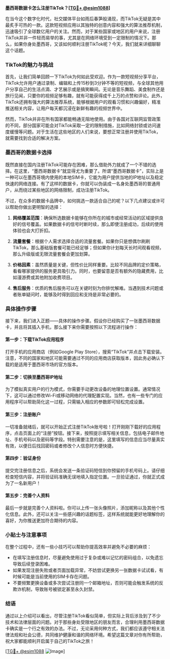 **墨西哥数据卡怎么注册TikTok？[[TG💪+ @esim1088](https://t.me/s/esim1088)]**

在当今这个数字化时代，社交媒体平台如雨后春笋般涌现，而TikTok无疑是其中最炙手可热的一款。这款短视频应用以其独特的创意内容和强大的算法推荐机制，迅速吸引了全球数亿用户的关注。然而，对于某些国家或地区的用户来说，注册TikTok并非一件轻而易举的事，尤其是在网络环境受到一定限制的情况下。那么，如果你身处墨西哥，又该如何顺利注册TikTok呢？今天，我们就来详细聊聊这个话题。

### TikTok的魅力与挑战

首先，让我们简单回顾一下TikTok为何如此受欢迎。作为一款短视频分享平台，TikTok允许用户通过录制、编辑和上传15秒到3分钟不等的短视频，与全球其他用户分享自己的生活点滴、才艺展示或是搞笑瞬间。无论是音乐舞蹈、美食制作还是旅行见闻，只要你的视频足够有趣，就有可能获得成千上万的点赞和评论。此外，TikTok还拥有强大的算法推荐系统，能够根据用户的观看习惯和兴趣偏好，精准推送相关内容，让用户每天都沉浸在新鲜有趣的视频世界中。

然而，TikTok并非在所有国家都能畅通无阻地使用。由于各国对互联网监管政策的不同，部分国家可能会对TikTok采取一定的限制措施，比如网络封锁或访问速度缓慢等问题。对于生活在这些地区的人们来说，要想正常注册并使用TikTok，就需要找到合适的解决方案。

### 墨西哥的数据卡选择

既然直接在国内注册TikTok可能存在困难，那么借助外力就成了一个不错的选择。在这里，“墨西哥数据卡”就显得尤为重要了。所谓“墨西哥数据卡”，实际上是一种可以在墨西哥境内使用的本地SIM卡，它能为用户提供当地的IP地址以及稳定快速的网络连接。有了这样的数据卡，你就可以伪装成一名身处墨西哥的普通用户，从而绕过某些地区的网络限制，成功注册TikTok。

不过，在众多的数据卡品牌中，如何挑选一款适合自己的呢？以下几点建议或许可以帮助你做出更明智的选择：

1. **网络覆盖范围**：确保所选数据卡能够在你所在的城市或经常活动的区域提供良好的信号覆盖。如果数据卡的信号时断时续，那么即使注册成功，后续的使用体验也会大打折扣。
   
2. **流量套餐**：根据个人需求选择合适的流量套餐。如果你只是想偶尔刷刷TikTok，那么基础版套餐可能已经足够；但如果你计划每天长时间观看视频，那么升级版或无限流量套餐会更加划算。
   
3. **价格因素**：虽然质量是关键，但性价比同样重要。比较不同品牌的定价策略，看看哪家提供的服务更具吸引力。同时，也要留意是否有额外的隐藏费用，比如漫游费或其他附加收费项目。

4. **售后服务**：优质的售后服务可以在关键时刻为你排忧解难。当遇到技术问题或者账单疑问时，能够及时得到回应和支持是非常必要的。

### 具体操作步骤

接下来，我们进入正题——具体的操作步骤。假设你已经购买了一张墨西哥数据卡，并且将其插入手机，那么接下来你需要按照以下流程进行操作：

#### 第一步：下载TikTok应用程序
打开手机的应用商店（例如Google Play Store），搜索“TikTok”并点击下载安装。注意，不同的国家和地区可能需要通过不同的应用商店获取版本，因此务必确认下载的是适用于墨西哥市场的官方版本。

#### 第二步：切换至墨西哥IP地址
为了模拟真实用户的行为模式，你需要手动更改设备的地理位置设置。通常情况下，这可以通过修改Wi-Fi或移动网络的代理配置实现。当然，也有一些专门的应用程序可以帮助简化这一过程，只需输入相应的参数即可轻松完成设置。

#### 第三步：注册账户
一切准备就绪后，就可以开始正式注册TikTok账号啦！打开刚刚下载好的应用程序，点击页面上的“注册”按钮。接下来，按照提示填写相关信息，包括电子邮件地址、手机号码以及密码等字段。特别需要注意的是，这里填写的信息应当尽量真实有效，以便日后找回密码或者修改个人信息时方便快捷。

#### 第四步：验证身份
提交完注册信息之后，系统会发送一条验证码短信到你预留的手机号码上。请仔细检查短信内容，并将验证码准确无误地填入指定位置。一旦验证通过，你就正式成为了一名新用户！

#### 第五步：完善个人资料
最后一步就是完善个人资料啦。你可以上传一张头像照片，添加昵称以及其他个性化信息。此外，还可以关注一些感兴趣的话题标签，这样系统就能更好地理解你的喜好，为你推送更加符合期待的内容。

### 小贴士与注意事项

在整个过程中，还有一些小技巧可以帮助你提高效率并避免不必要的麻烦：

- 在填写注册信息时，尽量避免使用过于复杂或难以记忆的密码组合，以免遗忘导致后续登录困难。
- 如果发现注册失败或者页面加载异常，不妨尝试更换另一张数据卡试试看，有时候可能是当前使用的SIM卡存在问题。
- 不要频繁更换设备或多次尝试注册同一个邮箱地址，否则可能会触发系统的反欺诈机制，导致账号被锁定甚至永久封禁。

### 结语

通过以上介绍可以看出，尽管注册TikTok看似简单，但实际上背后涉及到了不少技术和法律层面的问题。对于那些身处受限地区的朋友而言，合理利用墨西哥数据卡确实是一个行之有效的办法。不过，无论采用何种方式，我们都应该遵守相关法律法规和社会公德，共同维护健康和谐的网络环境。希望这篇文章对你有所帮助，祝大家都能顺利开启属于自己的TikTok之旅！

[[TG💪+ @esim1088](https://t.me/s/esim1088) ![Image](https://i.postimg.cc/4NQfJmqS/Snipaste-2025-05-13-00-14-12.png)]